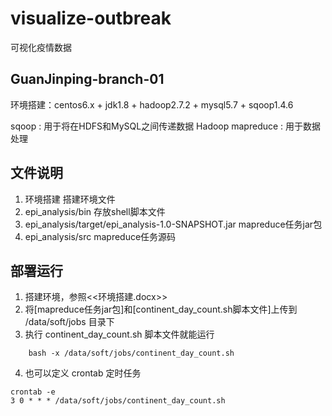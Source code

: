 # visualize-outbreak
可视化疫情数据

## GuanJinping-branch-01
环境搭建：centos6.x + jdk1.8 + hadoop2.7.2 + mysql5.7 + sqoop1.4.6

sqoop : 用于将在HDFS和MySQL之间传递数据
Hadoop mapreduce : 用于数据处理

## 文件说明
1. 环境搭建												搭建环境文件
2. epi_analysis/bin										存放shell脚本文件
3. epi_analysis/target/epi_analysis-1.0-SNAPSHOT.jar	mapreduce任务jar包
4. epi_analysis/src										mapreduce任务源码

## 部署运行
1. 搭建环境，参照<<环境搭建.docx>>
2. 将[mapreduce任务jar包]和[continent_day_count.sh脚本文件]上传到 /data/soft/jobs 目录下
3. 执行 continent_day_count.sh 脚本文件就能运行
```shell
    bash -x /data/soft/jobs/continent_day_count.sh
```

4. 也可以定义 crontab 定时任务
```shell
crontab -e
3 0 * * * /data/soft/jobs/continent_day_count.sh
```
